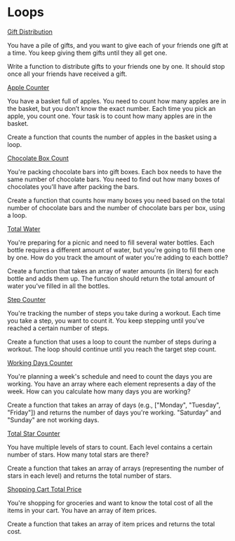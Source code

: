 # Loops

[Gift Distribution](./01-gift-distribution.js)

You have a pile of gifts, and you want to give each of your friends one gift at a time. You keep giving them gifts until they all get one.

Write a function to distribute gifts to your friends one by one. It should stop once all your friends have received a gift.

[Apple Counter](./02-apple-counter.js)

You have a basket full of apples. You need to count how many apples are in the basket, but you don’t know the exact number. Each time you pick an apple, you count one. Your task is to count how many apples are in the basket.

Create a function that counts the number of apples in the basket using a loop.

[Chocolate Box Count](./03-chocolate-box-count.js)

You're packing chocolate bars into gift boxes. Each box needs to have the same number of chocolate bars. You need to find out how many boxes of chocolates you'll have after packing the bars.

Create a function that counts how many boxes you need based on the total number of chocolate bars and the number of chocolate bars per box, using a loop.

[Total Water](./04-total-water.js)

You're preparing for a picnic and need to fill several water bottles. Each bottle requires a different amount of water, but you're going to fill them one by one. How do you track the amount of water you're adding to each bottle?

Create a function that takes an array of water amounts (in liters) for each bottle and adds them up. The function should return the total amount of water you've filled in all the bottles.

[Step Counter](./05-step-counter.js)

You're tracking the number of steps you take during a workout. Each time you take a step, you want to count it. You keep stepping until you've reached a certain number of steps.

Create a function that uses a loop to count the number of steps during a workout. The loop should continue until you reach the target step count.

[Working Days Counter](./06-working-days-counter.js)

You're planning a week's schedule and need to count the days you are working. You have an array where each element represents a day of the week. How can you calculate how many days you are working?

Create a function that takes an array of days (e.g., ["Monday", "Tuesday", "Friday"]) and returns the number of days you're working. "Saturday" and "Sunday" are not working days.

[Total Star Counter]()

You have multiple levels of stars to count. Each level contains a certain number of stars. How many total stars are there?

Create a function that takes an array of arrays (representing the number of stars in each level) and returns the total number of stars.

[Shopping Cart Total Price](./08-shoppingCart-total-price.js)

You're shopping for groceries and want to know the total cost of all the items in your cart. You have an array of item prices.

Create a function that takes an array of item prices and returns the total cost.
